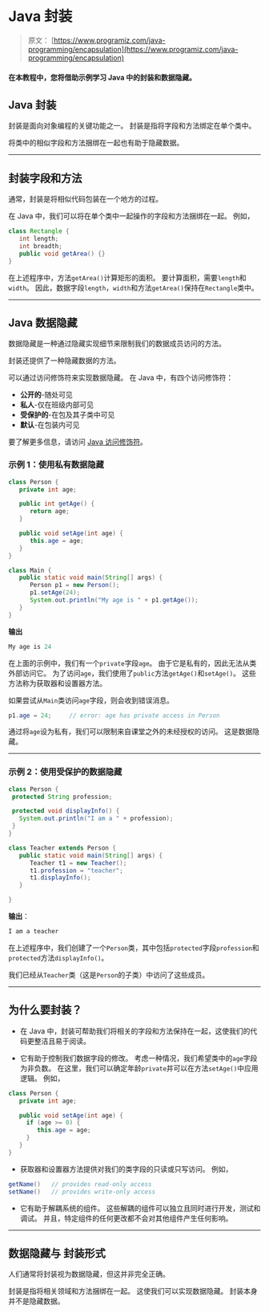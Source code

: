 # Java 封装

> 原文： [https://www.programiz.com/java-programming/encapsulation](https://www.programiz.com/java-programming/encapsulation)

#### 在本教程中，您将借助示例学习 Java 中的封装和数据隐藏。

## Java 封装

封装是面向对象编程的关键功能之一。 封装是指将字段和方法绑定在单个类中。

将类中的相似字段和方法捆绑在一起也有助于隐藏数据。

* * *

## 封装字段和方法

通常，封装是将相似代码包装在一个地方的过程。

在 Java 中，我们可以将在单个类中一起操作的字段和方法捆绑在一起。 例如，

```java
class Rectangle {
   int length;
   int breadth;
   public void getArea() {}
} 
```

在上述程序中，方法`getArea()`计算矩形的面积。 要计算面积，需要`length`和`width`。 因此，数据字段`length`，`width`和方法`getArea()`保持在`Rectangle`类中。

* * *

## Java 数据隐藏

数据隐藏是一种通过隐藏实现细节来限制我们的数据成员访问的方法。

封装还提供了一种隐藏数据的方法。

可以通过访问修饰符来实现数据隐藏。 在 Java 中，有四个访问修饰符：

*   **公开的**-随处可见
*   **私人**-仅在班级内部可见
*   **受保护的**-在包及其子类中可见
*   **默认**-在包装内可见

要了解更多信息，请访问 [Java 访问修饰符](https://www.programiz.com/java-programming/access-modifiers)。

### 示例 1：使用私有数据隐藏

```java
class Person {
   private int age;

   public int getAge() {
      return age;
   }

   public void setAge(int age) {
      this.age = age;
   }
}

class Main {
   public static void main(String[] args) {
      Person p1 = new Person();
      p1.setAge(24);
      System.out.println("My age is " + p1.getAge());
   }
} 
```

**输出**

```java
My age is 24 
```

在上面的示例中，我们有一个`private`字段`age`。 由于它是私有的，因此无法从类外部访问它。 为了访问`age`，我们使用了`public`方法`getAge()`和`setAge()`。 这些方法称为获取器和设置器方法。

如果尝试从`Main`类访问`age`字段，则会收到错误消息。

```java
p1.age = 24;     // error: age has private access in Person 
```

通过将`age`设为私有，我们可以限制来自课堂之外的未经授权的访问。 这是数据隐藏。

* * *

### 示例 2：使用受保护的数据隐藏

```java
class Person {
 protected String profession;

 protected void displayInfo() {
   System.out.println("I am a " + profession);
 }
}

class Teacher extends Person {
   public static void main(String[] args) {
      Teacher t1 = new Teacher();
      t1.profession = "teacher";
      t1.displayInfo();
   }

} 
```

**输出**：

```java
I am a teacher 
```

在上述程序中，我们创建了一个`Person`类，其中包括`protected`字段`profession`和`protected`方法`displayInfo()`。

我们已经从`Teacher`类（这是`Person`的子类）中访问了这些成员。

* * *

## 为什么要封装？

*   在 Java 中，封装可帮助我们将相关的字段和方法保持在一起，这使我们的代码更整洁且易于阅读。

*   它有助于控制我们数据字段的修改。 考虑一种情况，我们希望类中的`age`字段为非负数。 在这里，我们可以确定年龄`private`并可以在方法`setAge()`中应用逻辑。 例如，

```java
class Person {
   private int age;

   public void setAge(int age) {
     if (age >= 0) {
        this.age = age;
     }
   }
} 
```

*   获取器和设置器方法提供对我们的类字段的只读或只写访问。 例如，

```java
getName()   // provides read-only access
setName()   // provides write-only access 
```

*   它有助于解耦系统的组件。 这些解耦的组件可以独立且同时进行开发，测试和调试。 并且，特定组件的任何更改都不会对其他组件产生任何影响。

* * *

## 数据隐藏与 封装形式

人们通常将封装视为数据隐藏，但这并非完全正确。

封装是指将相关领域和方法捆绑在一起。 这使我们可以实现数据隐藏。 封装本身并不是隐藏数据。